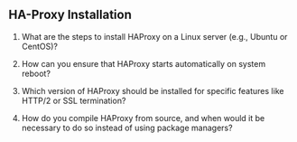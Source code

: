 ## HA-Proxy Installation 

1. What are the steps to install HAProxy on a Linux server (e.g., Ubuntu or CentOS)?

2. How can you ensure that HAProxy starts automatically on system reboot?

3. Which version of HAProxy should be installed for specific features like HTTP/2 or SSL 
termination?

4. How do you compile HAProxy from source, and when would it be necessary to do so 
instead of using package managers?

